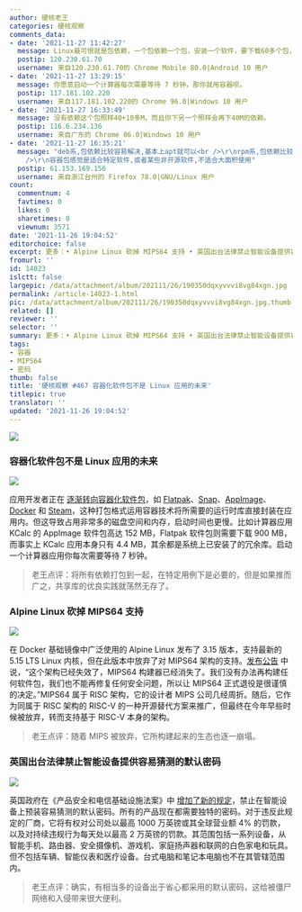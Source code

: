 ```yaml
---
author: 硬核老王
categories: 硬核观察
comments_data:
- date: '2021-11-27 11:42:27'
  message: Linux最可恨就是包依赖，一个包依赖一个包，安装一个软件，要下载60多个包，软件10M，包有40M，有些旧包被移除让软件根本不能安装。容器占体积固然让人讨厌，可Linux的包依赖解决了吗？
  postip: 120.230.61.70
  username: 来自120.230.61.70的 Chrome Mobile 80.0|Android 10 用户
- date: '2021-11-27 13:29:15'
  message: 你愿意启动一个计算器每次需要等待 7 秒钟，那你就用容器呗。
  postip: 117.181.102.220
  username: 来自117.181.102.220的 Chrome 96.0|Windows 10 用户
- date: '2021-11-27 16:33:49'
  message: 没有依赖这个包照样40+10多M，而且你下另一个照样会再下40M的依赖。
  postip: 116.6.234.136
  username: 来自广东的 Chrome 86.0|Windows 10 用户
- date: '2021-11-27 16:35:21'
  message: "deb系,包依赖比较容易解决,基本上apt就可以<br />\r\nrpm系,包依赖比较麻烦点,<br />\r\n容器包体积大勉强也就算了,关键是启动速度,运行速度都慢,当然不追求速度,那就无所谓,<br
    />\r\n容器包感觉是适合特定软件,或者某些非开源软件,不适合大面积使用"
  postip: 61.153.169.156
  username: 来自浙江台州的 Firefox 78.0|GNU/Linux 用户
count:
  commentnum: 4
  favtimes: 0
  likes: 0
  sharetimes: 0
  viewnum: 3571
date: '2021-11-26 19:04:52'
editorchoice: false
excerpt: 更多：• Alpine Linux 砍掉 MIPS64 支持 • 英国出台法律禁止智能设备提供容易猜测的默认密码
fromurl: ''
id: 14023
islctt: false
largepic: /data/attachment/album/202111/26/190350dqxyvvvi8vg84xgn.jpg
permalink: /article-14023-1.html
pic: /data/attachment/album/202111/26/190350dqxyvvvi8vg84xgn.jpg.thumb.jpg
related: []
reviewer: ''
selector: ''
summary: 更多：• Alpine Linux 砍掉 MIPS64 支持 • 英国出台法律禁止智能设备提供容易猜测的默认密码
tags:
- 容器
- MIPS64
- 密码
thumb: false
title: '硬核观察 #467 容器化软件包不是 Linux 应用的未来'
titlepic: true
translator: ''
updated: '2021-11-26 19:04:52'
---
```


![](/data/attachment/album/202111/26/190350dqxyvvvi8vg84xgn.jpg)


### 容器化软件包不是 Linux 应用的未来


![](/data/attachment/album/202111/26/190358gexxhzhqxxfh9qxq.jpg)


应用开发者正在 [逐渐转向容器化软件包](https://ludocode.com/blog/flatpak-is-not-the-future)，如 [Flatpak](https://www.flatpak.org/)、[Snap](https://snapcraft.io/)、[AppImage](https://appimage.org/)、[Docker](https://www.docker.com/) 和 [Steam](https://store.steampowered.com/)，这种打包格式运用容器技术将所需要的运行时库直接封装在应用内。但这导致占用非常多的磁盘空间和内存，启动时间也更慢。比如计算器应用 KCalc 的 AppImage 软件包高达 152 MB，Flatpak 软件包则需要下载 900 MB，而事实上 KCalc 应用本身只有 4.4 MB，其余都是系统上已安装了的冗余库。启动一个计算器应用你每次需要等待 7 秒钟。



> 
> 老王点评：将所有依赖打包到一起，在特定用例下是必要的，但是如果推而广之，共享库的优良实践就荡然无存了。
> 
> 
> 


### Alpine Linux 砍掉 MIPS64 支持


![](/data/attachment/album/202111/26/190415z7x5c5ulel6z75m7.jpg)


在 Docker 基础镜像中广泛使用的 Alpine Linux 发布了 3.15 版本，支持最新的 5.15 LTS Linux 内核，但在此版本中放弃了对 MIPS64 架构的支持。[发布公告](https://alpinelinux.org/posts/Alpine-3.15.0-released.html) 中说，“这个架构已经失效了，MIPS64 构建器已经消失了。我们没有办法再构建任何软件包，我们也不能再修复任何安全问题，所以让 MIPS64 正式退役是很谨慎的决定。”MIPS64 属于 RISC 架构，它的设计者 MIPS 公司几经周折。随后，它作为同属于 RISC 架构的 RISC-V 的一种开源替代方案来推广，但最终在今年早些时候被放弃，转而支持基于 RISC-V 本身的架构。



> 
> 老王点评：随着 MIPS 被放弃，它所构建起来的生态也逐一崩塌。
> 
> 
> 


### 英国出台法律禁止智能设备提供容易猜测的默认密码


![](/data/attachment/album/202111/26/190436b9afyrs91bi2ao15.jpg)


英国政府在《产品安全和电信基础设施法案》中 [增加了新的规定](https://www.bbc.com/news/technology-59400762)，禁止在智能设备上预装容易猜测的默认密码。所有的产品现在都需要独特的密码。对于违反此规定的厂商，它将有权对公司处以最高 1000 万英镑或其全球营业额 4% 的罚款，以及对持续违规行为每天处以最高 2 万英镑的罚款。其范围包括一系列设备，从智能手机、路由器、安全摄像机、游戏机、家庭扬声器和联网的白色家电和玩具。但不包括车辆、智能仪表和医疗设备。台式电脑和笔记本电脑也不在其管辖范围内。



> 
> 老王点评：确实，有相当多的设备出于省心都采用的默认密码，这给被僵尸网络和入侵带来很大便利。
> 
> 
>